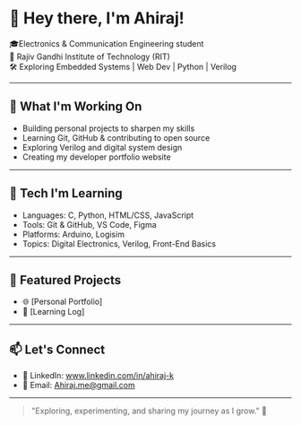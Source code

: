 # 👋 Hey there, I'm Ahiraj!

🎓Electronics & Communication Engineering student  
📍 Rajiv Gandhi Institute of Technology (RIT)  
🛠️ Exploring Embedded Systems | Web Dev | Python | Verilog  

---

## 🚀 What I'm Working On
- Building personal projects to sharpen my skills
- Learning Git, GitHub & contributing to open source
- Exploring Verilog and digital system design
- Creating my developer portfolio website

---

## 🧠 Tech I'm Learning
- Languages: C, Python, HTML/CSS, JavaScript
- Tools: Git & GitHub, VS Code, Figma
- Platforms: Arduino, Logisim
- Topics: Digital Electronics, Verilog, Front-End Basics

---

## 📁 Featured Projects
- 🌐 [Personal Portfolio]
- 📘 [Learning Log]
---

## 📫 Let's Connect
- 🔗 LinkedIn: www.linkedin.com/in/ahiraj-k
- 📧 Email: Ahiraj.me@gmail.com

---

> "Exploring, experimenting, and sharing my journey as I grow." 🚀  
